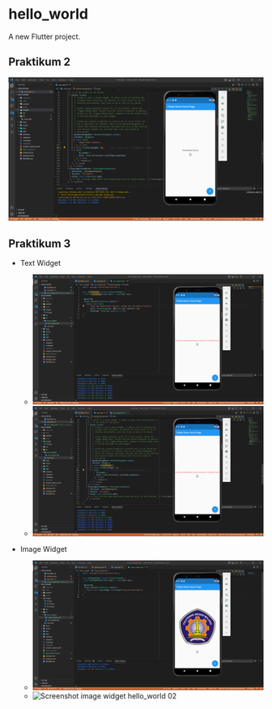 # hello_world

A new Flutter project.

## Praktikum 2

![Screenshot hello_world](images/01.png)

## Praktikum 3

- Text Widget

  - ![Screenshot text widget hello_world 01](images/02_01.png)
  - ![Screenshot text widget hello_world 02](images/02_02.png)

- Image Widget
  - ![Screenshot image widget hello_world 01](images/03_01.png)
  - ![Screenshot image widget hello_world 02](images/0_02.png)
